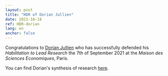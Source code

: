 ```yaml
---
layout: post
title: "HDR of Dorian Jullien"
date: 2021-10-18
ref: HDR-dorian
lang: en
anchor: false
---
```


Congratulations to [Dorian Jullien](/en/dorian-jullien) who has successfully defended his *Habilitation to Lead Research* the 7th of September 2021 at the *Maison des Sciences Economiques*, Paris.

You can find Dorian's synthesis of research [here](/assets/pdf/dorian-HDR.pdf).
